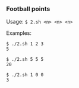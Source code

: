### Football points 
Usage: `$ 2.sh <n> <n> <n>`

Examples:
```
$ ./2.sh 1 2 3
5

$ ./2.sh 5 5 5
20

$ ./2.sh 1 0 0
3
```

